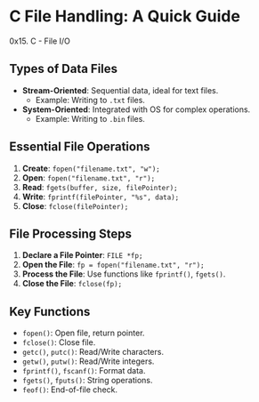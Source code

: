 # C File Handling: A Quick Guide
0x15. C - File I/O
 
## Types of Data Files
- **Stream-Oriented**: Sequential data, ideal for text files.
  - Example: Writing to `.txt` files.
- **System-Oriented**: Integrated with OS for complex operations.
  - Example: Writing to `.bin` files.

## Essential File Operations
1. **Create**: `fopen("filename.txt", "w");`
2. **Open**: `fopen("filename.txt", "r");`
3. **Read**: `fgets(buffer, size, filePointer);`
4. **Write**: `fprintf(filePointer, "%s", data);`
5. **Close**: `fclose(filePointer);`

## File Processing Steps
1. **Declare a File Pointer**: `FILE *fp;`
2. **Open the File**: `fp = fopen("filename.txt", "r");`
3. **Process the File**: Use functions like `fprintf()`, `fgets()`.
4. **Close the File**: `fclose(fp);`

## Key Functions
- `fopen()`: Open file, return pointer.
- `fclose()`: Close file.
- `getc()`, `putc()`: Read/Write characters.
- `getw()`, `putw()`: Read/Write integers.
- `fprintf()`, `fscanf()`: Format data.
- `fgets()`, `fputs()`: String operations.
- `feof()`: End-of-file check.
